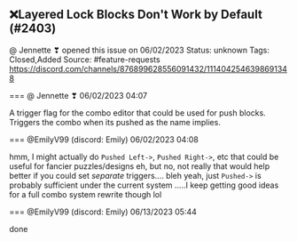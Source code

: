 ## ❌Layered Lock Blocks Don't Work by Default (#2403)
@ Jennette ❣ opened this issue on 06/02/2023
Status: unknown
Tags: Closed,Added
Source: #feature-requests https://discord.com/channels/876899628556091432/1114042546398691348


=== @ Jennette ❣ 06/02/2023 04:07

A trigger flag for the combo editor that could be used for push blocks. Triggers the combo when its pushed as the name implies.

=== @EmilyV99 (discord: Emily) 06/02/2023 04:08

hmm, I might actually do `Pushed Left->`, `Pushed Right->`, etc
that could be useful for fancier puzzles/designs
eh, but no, not really
that would help better if you could set *separate* triggers.... bleh
yeah, just `Pushed->` is probably sufficient under the current system
.....I keep getting good ideas for a full combo system rewrite though lol

=== @EmilyV99 (discord: Emily) 06/13/2023 05:44

done
